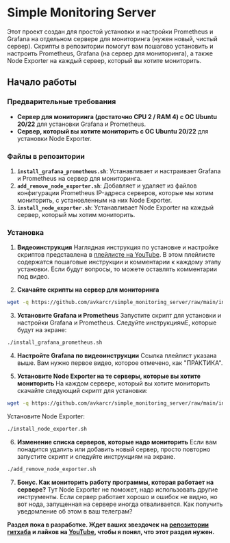 # Simple Monitoring Server

Этот проект создан для простой установки и настройки Prometheus и Grafana на отдельном сервере для мониторинга (нужен новый, чистый сервер).
Скрипты в репозитории помогут вам пошагово установить и настроить Prometheus, Grafana (на сервер для мониторинга), а также Node Exporter на каждый сервер, который вы хотите мониторить.

## Начало работы

### Предварительные требования
- **Сервер для мониторинга (достаточно CPU 2 / RAM 4) с ОС Ubuntu 20/22** для установки Grafana и Prometheus.
- **Сервер, который вы хотите мониторить с ОС Ubuntu 20/22** для установки Node Exporter.

### Файлы в репозитории

1. **`install_grafana_prometheus.sh`**: Устанавливает и настраивает Grafana и Prometheus на сервер для мониторинга.
2. **`add_remove_node_exporter.sh`**: Добавляет и удаляет из файлов конфигурации Prometheus IP-адреса серверов, которые мы хотим мониторить, с установленным на них Node Exporter.
3. **`install_node_exporter.sh`**: Устанавливает Node Exporter на каждый сервер, который мы хотим мониторить.

### Установка

1. **Видеоинструкция**
  Наглядная инструкция по установке и настройке скриптов представлена в [плейлисте на YouTube](https://youtu.be/FIa2ohM3WXY?si=BfSI23gwLn7zmJtY). В этом плейлисте содержатся пошаговые инструкции и комментарии к каждому этапу установки.
  Если будут вопросы, то можете оставлять комментарии под видео.


2. **Скачайте скрипты на сервер для мониторинга**
  ```bash
  wget -q https://github.com/avkarcr/simple_monitoring_server/raw/main/install_grafana_prometheus.sh https://github.com/avkarcr/simple_monitoring_server/raw/main/add_remove_node_exporter.sh && chmod +x install_grafana_prometheus.sh add_remove_node_exporter.sh
  ```   

3. **Установите Grafana и Prometheus**
  Запустите скрипт для установки и настройки Grafana и Prometheus. Следуйте инструкциямЕ, которые будут на экране:
  ```bash
  ./install_grafana_prometheus.sh
  ```   

4. **Настройте Grafana по видеоинструкции**
  Ссылка плейлист указана выше. Вам нужно первое видео, которое отмечено, как "ПРАКТИКА".

5. **Установите Node Exporter на те серверы, которые вы хотите мониторить**
  На каждом сервере, который вы хотите мониторить скачайте следующий скрипт для установки:
  ```bash
  wget -q https://github.com/avkarcr/simple_monitoring_server/raw/main/install_node_exporter.sh && chmod +x install_node_exporter.sh
  ```   
  Установите Node Exporter:
  ```bash
  ./install_node_exporter.sh
  ```   

6. **Изменение списка серверов, которые надо мониторить**
  Если вам понадится удалить или добавить новый сервер, просто повторно запустите скрипт и следуйте инструкциям на экране.
  ```bash
  ./add_remove_node_exporter.sh
  ```

7. **Бонус. Как мониторить работу программы, которая работает на сервере?**
  Тут Node Exporter не поможет, надо использовать другие инструменты.
  Если сервер работает хорошо и ошибок не видно, но вот нода, запущенная на сервере иногда отваливается. Как получить уведомление об этом в ваш телеграм?

**Раздел пока в разработке. Ждет ваших звездочек на [репозитории гитхаба](https://github.com/avkarcr/simple_monitoring_server) и лайков на [YouTube](https://youtu.be/FIa2ohM3WXY?si=BfSI23gwLn7zmJtY), чтобы я понял, что этот раздел нужен.**

